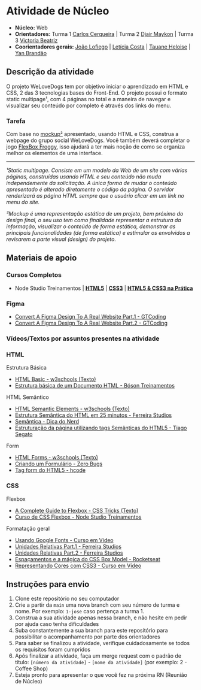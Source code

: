 # Atividade de Núcleo

- **Núcleo:** Web
- **Orientadores:** Turma 1 [Carlos Cerqueira](https://gitlab.com/Carloscerq) | Turma 2 [Djair Maykon](https://gitlab.com/djairmaykon) | Turma 3 [Victoria Beatriz](https://gitlab.com/VicBia) 
- **Coorientadores gerais:** [João Lofiego](https://gitlab.com/JGabrielzn) | [Letícia Costa](https://gitlab.com/leetecea) | [Tauane Heloise](https://gitlab.com/tauaneheloise) | [Yan Brandão](https://gitlab.com/YanBrandao1)

## Descrição da atividade

O projeto WeLoveDogs tem por objetivo iniciar o aprendizado em HTML e CSS, 2 das 3 tecnologias bases do Front-End. O projeto possui o formato static multipage¹, com 4 páginas no total e a maneira de navegar e visualizar seu conteúdo por completo é através dos links do menu.

### Tarefa

Com base no [mockup²](https://www.figma.com/file/83KrYRp9nXE4wyMIWgxu6O/WeLoveDogs---N%C3%BAcleo-Web?node-id=0-1&t=1kBFqE3wLdtUsyxT-0) apresentado, usando HTML e CSS, construa a webpage do grupo social WeLoveDogs. Você também deverá completar o jogo [FlexBox Froggy](https://flexboxfroggy.com/), isso ajudará a ter mais noção de como se organiza melhor os elementos de uma interface.

---

*¹Static multipage. Consiste em um modelo da Web de um site com várias páginas, construídas usando HTML e seu conteúdo não muda independemente da solicitação. A única forma de mudar o conteúdo apresentado é alterado diretamente o código da página. O servidor renderizará as página HTML sempre que o usuário clicar em um link no menu do site.*

*²Mockup é uma representação estática de um projeto, bem próximo do design final, o seu uso tem como finalidade representar a estrutura da informação, visualizar o conteúdo de forma estática, demonstrar as principais funcionalidades (de forma estática) e estimular os envolvidos a revisarem a parte visual (design) do projeto.*

## Materiais de apoio

### Cursos Completos

- Node Studio Treinamentos | **[HTML5](https://youtube.com/playlist?list=PLwXQLZ3FdTVGKl3iPEyEWpFoYkMUxWW5O)** | **[CSS3](https://youtube.com/playlist?list=PLwXQLZ3FdTVGf7GUtiOFLc_9AXO25iIzG)** | **[HTML5 & CSS3 na Prática](https://youtube.com/playlist?list=PLwXQLZ3FdTVF_HYP5r1oR7vK1_7ZuTU78)**

### Figma

- [Convert A Figma Design To A Real Website Part.1 - GTCoding](https://youtu.be/q_YNq0j_QfE)
- [Convert A Figma Design To A Real Website Part.2 - GTCoding](https://youtu.be/2r91B6ZwN_E)

### Vídeos/Textos por assuntos presentes na atividade

### HTML

Estrutura Básica

- [HTML Basic - w3schools (Texto)](https://www.w3schools.com/html/html_basic.asp)
- [Estrutura básica de um Documento HTML - Bóson Treinamentos](https://youtu.be/hMAvQtQ97eE)

HTML Semântico

- [HTML Semantic Elements - w3schools (Texto)](https://www.w3schools.com/html/html5_semantic_elements.asp)
- [Estrutura Semântica do HTML em 25 minutos - Ferreira Studios](https://youtu.be/jEJUopJv12I)
- [Semântica - Dica do Nerd](https://youtu.be/NdAjp7X2CUI)
- [Estruturação da página utilizando tags Semânticas do HTML5 - Tiago Segato](https://youtu.be/6V3msF_YBQk)

Form

- [HTML Forms - w3schools (Texto)](https://www.w3schools.com/html/html_forms.asp)
- [Criando um Formulário - Zero Bugs](https://youtu.be/vJoCnzEucCc)
- [Tag form do HTML5 - hcode](https://youtu.be/spgu7it3ODY)

### CSS

Flexbox

- [A Complete Guide to Flexbox - CSS Tricks (Texto)](https://css-tricks.com/snippets/css/a-guide-to-flexbox/)
- [Curso de CSS Flexbox - Node Studio Treinamentos](https://youtube.com/playlist?list=PLwXQLZ3FdTVGjLmjwfRc0Q9TA5U-PCWp4)

Formatação geral

- [Usando Google Fonts - Curso em Vídeo](https://youtu.be/FLuQonci9wU)
- [Unidades Relativas Part.1 - Ferreira Studios](https://youtu.be/etM0JBeFbf8)
- [Unidades Relativas Part.2 - Ferreira Studios](https://youtu.be/g__c-7M9Xzk)
- [Espaçamentos e a mágica do CSS Box Model - Rocketseat](https://youtu.be/nhW70H9H4gU)
- [Representando Cores com CSS3 - Curso em Vídeo](https://youtu.be/uKjKnztS3cY)

## Instruções para envio

1. Clone este repositório no seu computador
2. Crie a partir da `main` uma nova branch com seu número de turma e nome. Por exemplo: `1-jose` caso pertença a turma 1.
3. Construa a sua atividade apenas nessa branch, e não hesite em pedir por ajuda caso tenha dificuldades
4. Suba constantemente a sua branch para este repositório para possibilitar o acompanhamento por parte dos orientadores
5. Para saber se finalizou a atividade, verifique cuidadosamente se todos os requisitos foram cumpridos
6. Após finalizar a atividade, faça um merge request com o padrão de título: `[número da atividade]` - `[nome da atividade]` (por exemplo: 2 - Coffee Shop)
7. Esteja pronto para apresentar o que você fez na próxima RN (Reunião de Núcleo)
